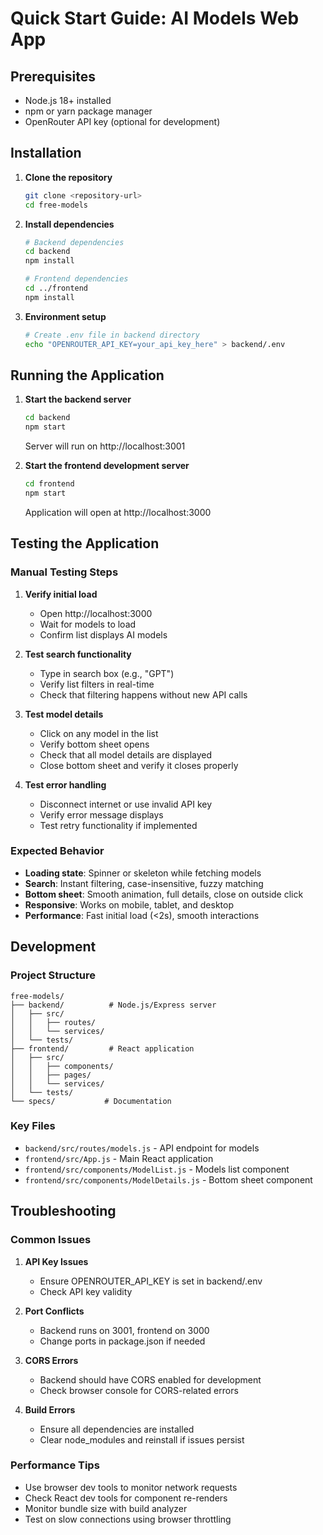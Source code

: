 # Quick Start Guide: AI Models Web App

## Prerequisites
- Node.js 18+ installed
- npm or yarn package manager
- OpenRouter API key (optional for development)

## Installation

1. **Clone the repository**
   ```bash
   git clone <repository-url>
   cd free-models
   ```

2. **Install dependencies**
   ```bash
   # Backend dependencies
   cd backend
   npm install

   # Frontend dependencies
   cd ../frontend
   npm install
   ```

3. **Environment setup**
   ```bash
   # Create .env file in backend directory
   echo "OPENROUTER_API_KEY=your_api_key_here" > backend/.env
   ```

## Running the Application

1. **Start the backend server**
   ```bash
   cd backend
   npm start
   ```
   Server will run on http://localhost:3001

2. **Start the frontend development server**
   ```bash
   cd frontend
   npm start
   ```
   Application will open at http://localhost:3000

## Testing the Application

### Manual Testing Steps

1. **Verify initial load**
   - Open http://localhost:3000
   - Wait for models to load
   - Confirm list displays AI models

2. **Test search functionality**
   - Type in search box (e.g., "GPT")
   - Verify list filters in real-time
   - Check that filtering happens without new API calls

3. **Test model details**
   - Click on any model in the list
   - Verify bottom sheet opens
   - Check that all model details are displayed
   - Close bottom sheet and verify it closes properly

4. **Test error handling**
   - Disconnect internet or use invalid API key
   - Verify error message displays
   - Test retry functionality if implemented

### Expected Behavior

- **Loading state**: Spinner or skeleton while fetching models
- **Search**: Instant filtering, case-insensitive, fuzzy matching
- **Bottom sheet**: Smooth animation, full details, close on outside click
- **Responsive**: Works on mobile, tablet, and desktop
- **Performance**: Fast initial load (<2s), smooth interactions

## Development

### Project Structure
```
free-models/
├── backend/          # Node.js/Express server
│   ├── src/
│   │   ├── routes/
│   │   └── services/
│   └── tests/
├── frontend/         # React application
│   ├── src/
│   │   ├── components/
│   │   ├── pages/
│   │   └── services/
│   └── tests/
└── specs/           # Documentation
```

### Key Files
- `backend/src/routes/models.js` - API endpoint for models
- `frontend/src/App.js` - Main React application
- `frontend/src/components/ModelList.js` - Models list component
- `frontend/src/components/ModelDetails.js` - Bottom sheet component

## Troubleshooting

### Common Issues

1. **API Key Issues**
   - Ensure OPENROUTER_API_KEY is set in backend/.env
   - Check API key validity

2. **Port Conflicts**
   - Backend runs on 3001, frontend on 3000
   - Change ports in package.json if needed

3. **CORS Errors**
   - Backend should have CORS enabled for development
   - Check browser console for CORS-related errors

4. **Build Errors**
   - Ensure all dependencies are installed
   - Clear node_modules and reinstall if issues persist

### Performance Tips

- Use browser dev tools to monitor network requests
- Check React dev tools for component re-renders
- Monitor bundle size with build analyzer
- Test on slow connections using browser throttling